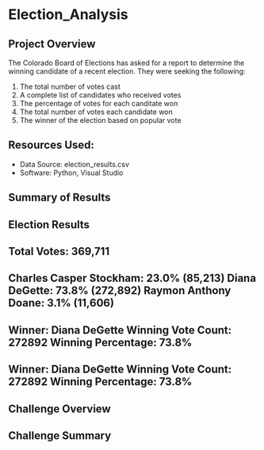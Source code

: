 # Election_Analysis

## Project Overview
The Colorado Board of Elections has asked for a report to determine the winning candidate of a recent election. They were seeking the following:
 1. The total number of votes cast
 2. A complete list of candidates who received votes
 3. The percentage of votes for each canditate won
 4. The total number of votes each candidate won
 5. The winner of the election based on popular vote

## Resources Used:
- Data Source: election_results.csv
- Software: Python, Visual Studio

## Summary of Results

Election Results
-----------------------------------------
Total Votes: 369,711
-----------------------------------------
Charles Casper Stockham: 23.0% (85,213)
Diana DeGette: 73.8% (272,892)
Raymon Anthony Doane: 3.1% (11,606)
-----------------------------------------
Winner: Diana DeGette
Winning Vote Count: 272892
Winning Percentage: 73.8%
-----------------------------------------
Winner: Diana DeGette
Winning Vote Count: 272892
Winning Percentage: 73.8%
-----------------------------------------
## Challenge Overview

## Challenge Summary




